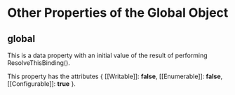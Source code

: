 # Other Properties of the Global Object

## global
This is a data property with an initial value of the result of performing ResolveThisBinding().

This property has the attributes { [[Writable]]: **false**, [[Enumerable]]: **false**, [[Configurable]]: **true** }.
